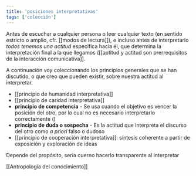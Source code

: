 ```yaml
---
title: 'posiciones interpretativas'
tags: ['colección']
---
```


Antes de escuchar a cualquier persona o leer cualquier texto (en sentido estricto o amplio, cfr. [[modos de lectura]]), e incluso antes de interpretarlo *todos tenemos una actitud* específica hacia él, que determina la interpretación final a la que llegamos ([[aptitud y actitud son prerrequisitos de la interacción comunicativa]].

A continuación voy coleccionando los principios generales que se han discutido, o que creo que pueden existir, sobre nuestra actitud al interpretar.

- [[principio de humanidad interpretativa]]
- [[principio de caridad interpretativa]]  
- **principio de competencia** - Se usa cuando el objetivo es vencer la posición del otro, por lo cual no es necesario interpretarlo correctamente ()
- **principio de duda o sospecha** - Es la actitud que interpreta el discurso del otro como *a priori* falso o dudoso
- [[principio de cooperación interpretativa]]: síntesis coherente a partir de exposición y exploración de ideas  
  
Depende del propósito, sería cuerno hacerlo transparente al interpretar

[[Antropología del conocimiento]]
